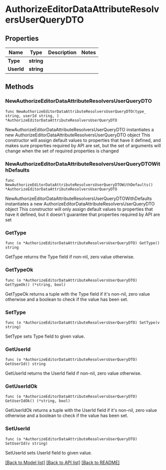 # AuthorizeEditorDataAttributeResolversUserQueryDTO

## Properties

Name | Type | Description | Notes
------------ | ------------- | ------------- | -------------
**Type** | **string** |  | 
**UserId** | **string** |  | 

## Methods

### NewAuthorizeEditorDataAttributeResolversUserQueryDTO

`func NewAuthorizeEditorDataAttributeResolversUserQueryDTO(type_ string, userId string, ) *AuthorizeEditorDataAttributeResolversUserQueryDTO`

NewAuthorizeEditorDataAttributeResolversUserQueryDTO instantiates a new AuthorizeEditorDataAttributeResolversUserQueryDTO object
This constructor will assign default values to properties that have it defined,
and makes sure properties required by API are set, but the set of arguments
will change when the set of required properties is changed

### NewAuthorizeEditorDataAttributeResolversUserQueryDTOWithDefaults

`func NewAuthorizeEditorDataAttributeResolversUserQueryDTOWithDefaults() *AuthorizeEditorDataAttributeResolversUserQueryDTO`

NewAuthorizeEditorDataAttributeResolversUserQueryDTOWithDefaults instantiates a new AuthorizeEditorDataAttributeResolversUserQueryDTO object
This constructor will only assign default values to properties that have it defined,
but it doesn't guarantee that properties required by API are set

### GetType

`func (o *AuthorizeEditorDataAttributeResolversUserQueryDTO) GetType() string`

GetType returns the Type field if non-nil, zero value otherwise.

### GetTypeOk

`func (o *AuthorizeEditorDataAttributeResolversUserQueryDTO) GetTypeOk() (*string, bool)`

GetTypeOk returns a tuple with the Type field if it's non-nil, zero value otherwise
and a boolean to check if the value has been set.

### SetType

`func (o *AuthorizeEditorDataAttributeResolversUserQueryDTO) SetType(v string)`

SetType sets Type field to given value.


### GetUserId

`func (o *AuthorizeEditorDataAttributeResolversUserQueryDTO) GetUserId() string`

GetUserId returns the UserId field if non-nil, zero value otherwise.

### GetUserIdOk

`func (o *AuthorizeEditorDataAttributeResolversUserQueryDTO) GetUserIdOk() (*string, bool)`

GetUserIdOk returns a tuple with the UserId field if it's non-nil, zero value otherwise
and a boolean to check if the value has been set.

### SetUserId

`func (o *AuthorizeEditorDataAttributeResolversUserQueryDTO) SetUserId(v string)`

SetUserId sets UserId field to given value.



[[Back to Model list]](../README.md#documentation-for-models) [[Back to API list]](../README.md#documentation-for-api-endpoints) [[Back to README]](../README.md)


